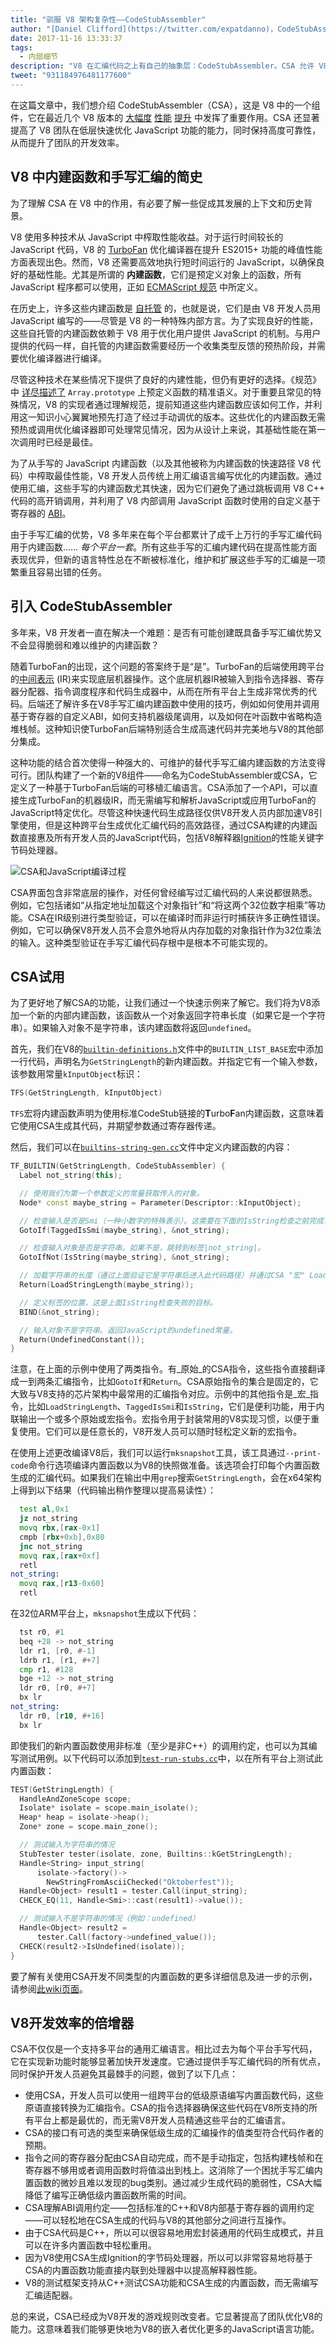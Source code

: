 ```yaml
---
title: "驯服 V8 架构复杂性——CodeStubAssembler"
author: "[Daniel Clifford](https://twitter.com/expatdanno)，CodeStubAssembler 组装器"
date: 2017-11-16 13:33:37
tags:
  - 内部细节
description: "V8 在汇编代码之上有自己的抽象层：CodeStubAssembler。CSA 允许 V8 在低层次上快速且可靠地优化 JavaScript 功能，同时支持多平台。"
tweet: "931184976481177600"
---
```

在这篇文章中，我们想介绍 CodeStubAssembler（CSA），这是 V8 中的一个组件，它在最近几个 V8 版本的 [大幅度](/blog/optimizing-proxies) [性能](https://twitter.com/v8js/status/918119002437750784) [提升](https://twitter.com/_gsathya/status/900188695721984000) 中发挥了重要作用。CSA 还显著提高了 V8 团队在低层快速优化 JavaScript 功能的能力，同时保持高度可靠性，从而提升了团队的开发效率。

<!--truncate-->
## V8 中内建函数和手写汇编的简史

为了理解 CSA 在 V8 中的作用，有必要了解一些促成其发展的上下文和历史背景。

V8 使用多种技术从 JavaScript 中榨取性能收益。对于运行时间较长的 JavaScript 代码，V8 的 [TurboFan](/docs/turbofan) 优化编译器在提升 ES2015+ 功能的峰值性能方面表现出色。然而，V8 还需要高效地执行短时间运行的 JavaScript，以确保良好的基础性能。尤其是所谓的 **内建函数**，它们是预定义对象上的函数，所有 JavaScript 程序都可以使用，正如 [ECMAScript 规范](https://tc39.es/ecma262/) 中所定义。

在历史上，许多这些内建函数是 [自托管](https://en.wikipedia.org/wiki/Self-hosting) 的，也就是说，它们是由 V8 开发人员用 JavaScript 编写的——尽管是 V8 的一种特殊内部方言。为了实现良好的性能，这些自托管的内建函数依赖于 V8 用于优化用户提供 JavaScript 的机制。与用户提供的代码一样，自托管的内建函数需要经历一个收集类型反馈的预热阶段，并需要优化编译器进行编译。

尽管这种技术在某些情况下提供了良好的内建性能，但仍有更好的选择。《规范》中 [详尽描述了](https://tc39.es/ecma262/#sec-properties-of-the-array-prototype-object) `Array.prototype` 上预定义函数的精准语义。对于重要且常见的特殊情况，V8 的实现者通过理解规范，提前知道这些内建函数应该如何工作，并利用这一知识小心翼翼地预先打造了经过手动调优的版本。这些优化的内建函数无需预热或调用优化编译器即可处理常见情况，因为从设计上来说，其基础性能在第一次调用时已经是最佳。

为了从手写的 JavaScript 内建函数（以及其他被称为内建函数的快速路径 V8 代码）中榨取最佳性能，V8 开发人员传统上用汇编语言编写优化的内建函数。通过使用汇编，这些手写的内建函数尤其快速，因为它们避免了通过跳板调用 V8 C++ 代码的高开销调用，并利用了 V8 内部调用 JavaScript 函数时使用的自定义基于寄存器的 [ABI](https://en.wikipedia.org/wiki/Application_binary_interface)。

由于手写汇编的优势，V8 多年来在每个平台都累计了成千上万行的手写汇编代码用于内建函数…… _每个平台一套_。所有这些手写的汇编内建代码在提高性能方面表现优异，但新的语言特性总在不断被标准化，维护和扩展这些手写的汇编是一项繁重且容易出错的任务。

## 引入 CodeStubAssembler

多年来，V8 开发者一直在解决一个难题：是否有可能创建既具备手写汇编优势又不会显得脆弱和难以维护的内建函数？

随着TurboFan的出现，这个问题的答案终于是“是”。TurboFan的后端使用跨平台的[中间表示](https://en.wikipedia.org/wiki/Intermediate_representation) (IR)来实现底层机器操作。这个底层机器IR被输入到指令选择器、寄存器分配器、指令调度程序和代码生成器中，从而在所有平台上生成非常优秀的代码。后端还了解许多在V8手写汇编内建函数中使用的技巧，例如如何使用并调用基于寄存器的自定义ABI，如何支持机器级尾调用，以及如何在叶函数中省略构造堆栈帧。这种知识使TurboFan后端特别适合生成高速代码并完美地与V8的其他部分集成。

这种功能的结合首次使得一种强大的、可维护的替代手写汇编内建函数的方法变得可行。团队构建了一个新的V8组件——命名为CodeStubAssembler或CSA，它定义了一种基于TurboFan后端的可移植汇编语言。CSA添加了一个API，可以直接生成TurboFan的机器级IR，而无需编写和解析JavaScript或应用TurboFan的JavaScript特定优化。尽管这种快速代码生成路径仅供V8开发人员内部加速V8引擎使用，但是这种跨平台生成优化汇编代码的高效路径，通过CSA构建的内建函数直接惠及所有开发人员的JavaScript代码，包括V8解释器[Ignition](/docs/ignition)的性能关键字节码处理器。

![CSA和JavaScript编译过程](/_img/csa/csa.svg)

CSA界面包含非常底层的操作，对任何曾经编写过汇编代码的人来说都很熟悉。例如，它包括诸如“从指定地址加载这个对象指针”和“将这两个32位数字相乘”等功能。CSA在IR级别进行类型验证，可以在编译时而非运行时捕获许多正确性错误。例如，它可以确保V8开发人员不会意外地将从内存加载的对象指针作为32位乘法的输入。这种类型验证在手写汇编代码存根中是根本不可能实现的。

## CSA试用

为了更好地了解CSA的功能，让我们通过一个快速示例来了解它。我们将为V8添加一个新的内部内建函数，该函数从一个对象返回字符串长度（如果它是一个字符串）。如果输入对象不是字符串，该内建函数将返回`undefined`。

首先，我们在V8的[`builtin-definitions.h`](https://cs.chromium.org/chromium/src/v8/src/builtins/builtins-definitions.h)文件中的`BUILTIN_LIST_BASE`宏中添加一行代码，声明名为`GetStringLength`的新内建函数。并指定它有一个输入参数，该参数用常量`kInputObject`标识：

```cpp
TFS(GetStringLength, kInputObject)
```

`TFS`宏将内建函数声明为使用标准CodeStub链接的**T**urbo**F**an内建函数，这意味着它使用CSA生成其代码，并期望参数通过寄存器传递。

然后，我们可以在[`builtins-string-gen.cc`](https://cs.chromium.org/chromium/src/v8/src/builtins/builtins-string-gen.cc)文件中定义内建函数的内容：

```cpp
TF_BUILTIN(GetStringLength, CodeStubAssembler) {
  Label not_string(this);

  // 使用我们为第一个参数定义的常量获取传入的对象。
  Node* const maybe_string = Parameter(Descriptor::kInputObject);

  // 检查输入是否是Smi（一种小数字的特殊表示）。这需要在下面的IsString检查之前完成，因为IsString假定其参数是对象指针而不是Smi。如果参数确实是Smi，跳转到标签|not_string|。
  GotoIf(TaggedIsSmi(maybe_string), &not_string);

  // 检查输入对象是否是字符串。如果不是，跳转到标签|not_string|。
  GotoIfNot(IsString(maybe_string), &not_string);

  // 加载字符串的长度（通过上面验证它是字符串后进入此代码路径）并通过CSA "宏" LoadStringLength返回它。
  Return(LoadStringLength(maybe_string));

  // 定义标签的位置，这是上面IsString检查失败的目标。
  BIND(&not_string);

  // 输入对象不是字符串。返回JavaScript的undefined常量。
  Return(UndefinedConstant());
}
```

注意，在上面的示例中使用了两类指令。有_原始_的CSA指令，这些指令直接翻译成一到两条汇编指令，比如`GotoIf`和`Return`。CSA原始指令的集合是固定的，它大致与V8支持的芯片架构中最常用的汇编指令对应。示例中的其他指令是_宏_指令，比如`LoadStringLength`、`TaggedIsSmi`和`IsString`，它们是便利功能，用于内联输出一个或多个原始或宏指令。宏指令用于封装常用的V8实现习惯，以便于重复使用。它们可以是任意长的，V8开发人员可以随时轻松定义新的宏指令。

在使用上述更改编译V8后，我们可以运行`mksnapshot`工具，该工具通过`--print-code`命令行选项编译内置函数以为V8的快照做准备。该选项会打印每个内置函数生成的汇编代码。如果我们在输出中用`grep`搜索`GetStringLength`，会在x64架构上得到以下结果（代码输出稍作整理以提高易读性）：

```asm
  test al,0x1
  jz not_string
  movq rbx,[rax-0x1]
  cmpb [rbx+0xb],0x80
  jnc not_string
  movq rax,[rax+0xf]
  retl
not_string:
  movq rax,[r13-0x60]
  retl
```

在32位ARM平台上，`mksnapshot`生成以下代码：

```asm
  tst r0, #1
  beq +28 -> not_string
  ldr r1, [r0, #-1]
  ldrb r1, [r1, #+7]
  cmp r1, #128
  bge +12 -> not_string
  ldr r0, [r0, #+7]
  bx lr
not_string:
  ldr r0, [r10, #+16]
  bx lr
```

即使我们的新内置函数使用非标准（至少是非C++）的调用约定，也可以为其编写测试用例。以下代码可以添加到[`test-run-stubs.cc`](https://cs.chromium.org/chromium/src/v8/test/cctest/compiler/test-run-stubs.cc)中，以在所有平台上测试此内置函数：

```cpp
TEST(GetStringLength) {
  HandleAndZoneScope scope;
  Isolate* isolate = scope.main_isolate();
  Heap* heap = isolate->heap();
  Zone* zone = scope.main_zone();

  // 测试输入为字符串的情况
  StubTester tester(isolate, zone, Builtins::kGetStringLength);
  Handle<String> input_string(
      isolate->factory()->
        NewStringFromAsciiChecked("Oktoberfest"));
  Handle<Object> result1 = tester.Call(input_string);
  CHECK_EQ(11, Handle<Smi>::cast(result1)->value());

  // 测试输入不是字符串的情况（例如：undefined）
  Handle<Object> result2 =
      tester.Call(factory->undefined_value());
  CHECK(result2->IsUndefined(isolate));
}
```

要了解有关使用CSA开发不同类型的内置函数的更多详细信息及进一步的示例，请参阅[此wiki页面](/docs/csa-builtins)。

## V8开发效率的倍增器

CSA不仅仅是一个支持多平台的通用汇编语言。相比过去为每个平台手写代码，它在实现新功能时能够显著加快开发速度。它通过提供手写汇编代码的所有优点，同时保护开发人员避免其最棘手的问题，做到了以下几点：

- 使用CSA，开发人员可以使用一组跨平台的低级原语编写内置函数代码，这些原语直接转换为汇编指令。CSA的指令选择器确保这些代码在V8所支持的所有平台上都是最优的，而无需V8开发人员精通这些平台的汇编语言。
- CSA的接口有可选的类型来确保低级生成的汇编操作的值类型符合代码作者的预期。
- 指令之间的寄存器分配由CSA自动完成，而不是手动指定，包括构建栈帧和在寄存器不够用或者调用函数时将值溢出到栈上。这消除了一个困扰手写汇编内置函数的微妙且难以发现的bug类别。通过减少生成代码的脆弱性，CSA大幅降低了编写正确低级内置函数所需的时间。
- CSA理解ABI调用约定——包括标准的C++和V8内部基于寄存器的调用约定——可以轻松地在CSA生成的代码与V8的其他部分之间进行互操作。
- 由于CSA代码是C++，所以可以很容易地用宏封装通用的代码生成模式，并且可以在许多内置函数中轻松重用。
- 因为V8使用CSA生成Ignition的字节码处理器，所以可以非常容易地将基于CSA的内置函数功能直接内联到处理器中以提高解释器性能。
- V8的测试框架支持从C++测试CSA功能和CSA生成的内置函数，而无需编写汇编适配器。

总的来说，CSA已经成为V8开发的游戏规则改变者。它显著提高了团队优化V8的能力。这意味着我们能够更快地为V8的嵌入者优化更多的JavaScript语言功能。
